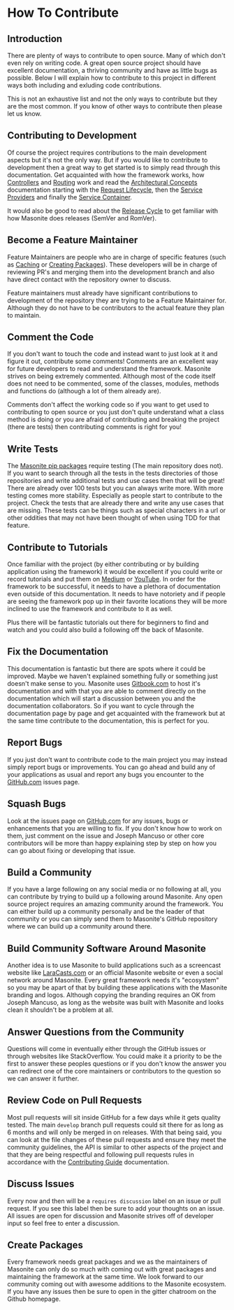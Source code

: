# How To Contribute

## Introduction

There are plenty of ways to contribute to open source. Many of which don't even rely on writing code. A great open source project should have excellent documentation, a thriving community and have as little bugs as possible. Below I will explain how to contribute to this project in different ways both including and exluding code contributions.

This is not an exhaustive list and not the only ways to contribute but they are the most common. If you know of other ways to contribute then please let us know.

## Contributing to Development

Of course the project requires contributions to the main development aspects but it's not the only way. But if you would like to contribute to development then a great way to get started is to simply read through this documentation. Get acquainted with how the framework works, how [Controllers](broken-reference) and [Routing](../features/routing.md) work and read the [Architectural Concepts](architectural-concepts) documentation starting with the [Request Lifecycle](broken-reference), then the [Service Providers](architectural-concepts/service-providers.md) and finally the [Service Container](architectural-concepts/service-container.md).

It would also be good to read about the [Release Cycle](release-cycle.md) to get familiar with how Masonite does releases (SemVer and RomVer).

## Become a Feature Maintainer

Feature Maintainers are people who are in charge of specific features (such as [Caching](broken-reference) or [Creating Packages](broken-reference)). These developers will be in charge of reviewing PR's and merging them into the development branch and also have direct contact with the repository owner to discuss.

Feature maintainers must already have significant contributions to development of the repository they are trying to be a Feature Maintainer for. Although they do not have to be contributors to the actual feature they plan to maintain.

## Comment the Code

If you don't want to touch the code and instead want to just look at it and figure it out, contribute some comments! Comments are an excellent way for future developers to read and understand the framework. Masonite strives on being extremely commented. Although most of the code itself does not need to be commented, some of the classes, modules, methods and functions do (although a lot of them already are).

Comments don't affect the working code so if you want to get used to contributing to open source or you just don't quite understand what a class method is doing or you are afraid of contributing and breaking the project (there are tests) then contributing comments is right for you!

## Write Tests

The [Masonite pip packages](https://pypi.org/search/?q=masonite) require testing (The main repository does not). If you want to search through all the tests in the tests directories of those repositories and write additional tests and use cases then that will be great! There are already over 100 tests but you can always write more. With more testing comes more stability. Especially as people start to contribute to the project. Check the tests that are already there and write any use cases that are missing. These tests can be things such as special characters in a url or other oddities that may not have been thought of when using TDD for that feature.

## Contribute to Tutorials

Once familiar with the project (by either contributing or by building application using the framework) it would be excellent if you could write or record tutorials and put them on [Medium](http://medium.com) or [YouTube](http://youtube.com). In order for the framework to be successful, it needs to have a plethora of documentation even outside of this documentation. It needs to have notoriety and if people are seeing the framework pop up in their favorite locations they will be more inclined to use the framework and contribute to it as well.

Plus there will be fantastic tutorials out there for beginners to find and watch and you could also build a following off the back of Masonite.

## Fix the Documentation

This documentation is fantastic but there are spots where it could be improved. Maybe we haven't explained something fully or something just doesn't make sense to you. Masonite uses [Gitbook.com](http://gitbook.com) to host it's documentation and with that you are able to comment directly on the documentation which will start a discussion between you and the documentation collaborators. So if you want to cycle through the documentation page by page and get acquainted with the framework but at the same time contribute to the documentation, this is perfect for you.

## Report Bugs

If you just don't want to contribute code to the main project you may instead simply report bugs or improvements. You can go ahead and build any of your applications as usual and report any bugs you encounter to the [GitHub.com](https://github.com/MasoniteFramework/masonite/issues) issues page.

## Squash Bugs

Look at the issues page on [GitHub.com](https://github.com/MasoniteFramework/masonite/issues) for any issues, bugs or enhancements that you are willing to fix. If you don't know how to work on them, just comment on the issue and Joseph Mancuso or other core contributors will be more than happy explaining step by step on how you can go about fixing or developing that issue.

## Build a Community

If you have a large following on any social media or no following at all, you can contribute by trying to build up a following around Masonite. Any open source project requires an amazing community around the framework. You can either build up a community personally and be the leader of that community or you can simply send them to Masonite's GitHub repository where we can build up a community around there.

## Build Community Software Around Masonite

Another idea is to use Masonite to build applications such as a screencast website like [LaraCasts.com](https://laracasts.com) or an official Masonite website or even a social network around Masonite. Every great framework needs it's "ecosystem" so you may be apart of that by building these applications with the Masonite branding and logos. Although copying the branding requires an OK from Joseph Mancuso, as long as the website was built with Masonite and looks clean it shouldn't be a problem at all.

## Answer Questions from the Community

Questions will come in eventually either through the GitHub issues or through websites like StackOverflow. You could make it a priority to be the first to answer these peoples questions or if you don't know the answer you can redirect one of the core maintainers or contributors to the question so we can answer it further.

## Review Code on Pull Requests

Most pull requests will sit inside GitHub for a few days while it gets quality tested. The main `develop` branch pull requests could sit there for as long as 6 months and will only be merged in on releases. With that being said, you can look at the file changes of these pull requests and ensure they meet the community guidelines, the API is similar to other aspects of the project and that they are being respectful and following pull requests rules in accordance with the [Contributing Guide](contributing-guide.md) documentation.

## Discuss Issues

Every now and then will be a `requires discussion` label on an issue or pull request. If you see this label then be sure to add your thoughts on an issue. All issues are open for discussion and Masonite strives off of developer input so feel free to enter a discussion.

## Create Packages

Every framework needs great packages and we as the maintainers of Masonite can only do so much with coming out with great packages and maintaining the framework at the same time. We look forward to our community coming out with awesome additions to the Masonite ecosystem. If you have any issues then be sure to open in the gitter chatroom on the Github homepage.
